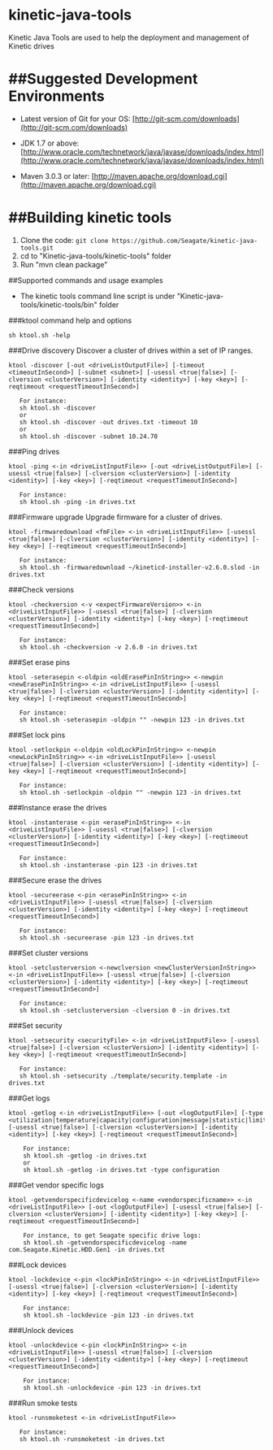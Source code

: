 # kinetic-java-tools
Kinetic Java Tools are used to help the deployment and management of Kinetic drives

##Suggested Development Environments
==================================
  * Latest version of Git for your OS: [http://git-scm.com/downloads](http://git-scm.com/downloads)

  * JDK 1.7 or above: [http://www.oracle.com/technetwork/java/javase/downloads/index.html](http://www.oracle.com/technetwork/java/javase/downloads/index.html)

  * Maven 3.0.3 or later: [http://maven.apache.org/download.cgi](http://maven.apache.org/download.cgi)

##Building kinetic tools
==============================
  1. Clone the code: `git clone https://github.com/Seagate/kinetic-java-tools.git`
  2. cd to "Kinetic-java-tools/kinetic-tools" folder
  3. Run "mvn clean package"
  
##Supported commands and usage examples

  * The kinetic tools command line script is under "Kinetic-java-tools/kinetic-tools/bin" folder

###ktool command help and options
```
sh ktool.sh -help
```

###Drive discovery
Discover a cluster of drives within a set of IP ranges.

```
ktool -discover [-out <driveListOutputFile>] [-timeout <timeoutInSecond>] [-subnet <subnet>] [-usessl <true|false>] [-clversion <clusterVersion>] [-identity <identity>] [-key <key>] [-reqtimeout <requestTimeoutInSecond>]

   For instance:
   sh ktool.sh -discover
   or
   sh ktool.sh -discover -out drives.txt -timeout 10
   or
   sh ktool.sh -discover -subnet 10.24.70
```

###Ping drives

```
ktool -ping <-in <driveListInputFile>> [-out <driveListOutputFile>] [-usessl <true|false>] [-clversion <clusterVersion>] [-identity <identity>] [-key <key>] [-reqtimeout <requestTimeoutInSecond>] 

   For instance:
   sh ktool.sh -ping -in drives.txt
```

###Firmware upgrade
Upgrade firmware for a cluster of drives.

```
ktool -firmwaredownload <fmFile> <-in <driveListInputFile>> [-usessl <true|false>] [-clversion <clusterVersion>] [-identity <identity>] [-key <key>] [-reqtimeout <requestTimeoutInSecond>]
   
   For instance:
   sh ktool.sh -firmwaredownload ~/kineticd-installer-v2.6.0.slod -in drives.txt
```

###Check versions

```
ktool -checkversion <-v <expectFirmwareVersion>> <-in <driveListInputFile>> [-usessl <true|false>] [-clversion <clusterVersion>] [-identity <identity>] [-key <key>] [-reqtimeout <requestTimeoutInSecond>]
   
   For instance:
   sh ktool.sh -checkversion -v 2.6.0 -in drives.txt
```

###Set erase pins

```
ktool -seterasepin <-oldpin <oldErasePinInString>> <-newpin <newErasePinInString>> <-in <driveListInputFile>> [-usessl <true|false>] [-clversion <clusterVersion>] [-identity <identity>] [-key <key>] [-reqtimeout <requestTimeoutInSecond>]

   For instance:
   sh ktool.sh -seterasepin -oldpin "" -newpin 123 -in drives.txt
```

###Set lock pins

```
ktool -setlockpin <-oldpin <oldLockPinInString>> <-newpin <newLockPinInString>> <-in <driveListInputFile>> [-usessl <true|false>] [-clversion <clusterVersion>] [-identity <identity>] [-key <key>] [-reqtimeout <requestTimeoutInSecond>]

   For instance:
   sh ktool.sh -setlockpin -oldpin "" -newpin 123 -in drives.txt
```

###Instance erase the drives

```
ktool -instanterase <-pin <erasePinInString>> <-in <driveListInputFile>> [-usessl <true|false>] [-clversion <clusterVersion>] [-identity <identity>] [-key <key>] [-reqtimeout <requestTimeoutInSecond>]
  
   For instance:
   sh ktool.sh -instanterase -pin 123 -in drives.txt
```

###Secure erase the drives

```
ktool -secureerase <-pin <erasePinInString>> <-in <driveListInputFile>> [-usessl <true|false>] [-clversion <clusterVersion>] [-identity <identity>] [-key <key>] [-reqtimeout <requestTimeoutInSecond>]
  
   For instance:
   sh ktool.sh -secureerase -pin 123 -in drives.txt
```

###Set cluster versions

```
ktool -setclusterversion <-newclversion <newClusterVersionInString>> <-in <driveListInputFile>> [-usessl <true|false>] [-clversion <clusterVersion>] [-identity <identity>] [-key <key>] [-reqtimeout <requestTimeoutInSecond>]
   
   For instance:
   sh ktool.sh -setclusterversion -clversion 0 -in drives.txt
```

###Set security

```
ktool -setsecurity <securityFile> <-in <driveListInputFile>> [-usessl <true|false>] [-clversion <clusterVersion>] [-identity <identity>] [-key <key>] [-reqtimeout <requestTimeoutInSecond>]

   For instance:
   sh ktool.sh -setsecurity ./template/security.template -in drives.txt
```

###Get logs

```
ktool -getlog <-in <driveListInputFile>> [-out <logOutputFile>] [-type <utilization|temperature|capacity|configuration|message|statistic|limits|all>] [-usessl <true|false>] [-clversion <clusterVersion>] [-identity <identity>] [-key <key>] [-reqtimeout <requestTimeoutInSecond>]
    
    For instance:
    sh ktool.sh -getlog -in drives.txt
    or
    sh ktool.sh -getlog -in drives.txt -type configuration
```

###Get vendor specific logs

```
ktool -getvendorspecificdevicelog <-name <vendorspecificname>> <-in <driveListInputFile>> [-out <logOutputFile>] [-usessl <true|false>] [-clversion <clusterVersion>] [-identity <identity>] [-key <key>] [-reqtimeout <requestTimeoutInSecond>]
    
    For instance, to get Seagate specific drive logs:
    sh ktool.sh -getvendorspecificdevicelog -name com.Seagate.Kinetic.HDD.Gen1 -in drives.txt
```

###Lock devices

```
ktool -lockdevice <-pin <lockPinInString>> <-in <driveListInputFile>> [-usessl <true|false>] [-clversion <clusterVersion>] [-identity <identity>] [-key <key>] [-reqtimeout <requestTimeoutInSecond>]
    
    For instance:
    sh ktool.sh -lockdevice -pin 123 -in drives.txt
```

###Unlock devices

```
ktool -unlockdevice <-pin <lockPinInString>> <-in <driveListInputFile>> [-usessl <true|false>] [-clversion <clusterVersion>] [-identity <identity>] [-key <key>] [-reqtimeout <requestTimeoutInSecond>]
    
    For instance:
    sh ktool.sh -unlockdevice -pin 123 -in drives.txt
```

###Run smoke tests

```
ktool -runsmoketest <-in <driveListInputFile>>

   For instance:
   sh ktool.sh -runsmoketest -in drives.txt
```
